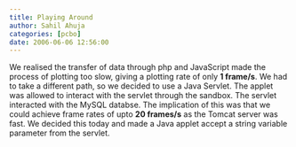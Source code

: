 ```yaml
---
title: Playing Around
author: Sahil Ahuja
categories: [pcbo]
date: 2006-06-06 12:56:00
---
```


We realised the transfer of data through php and JavaScript made the process of plotting too slow, giving a plotting rate of only <span style="font-weight:bold;">1 frame/s</span>. We had to take a different path, so we decided to use a Java Servlet. The applet was allowed to interact with the servlet through the sandbox. The servlet interacted with the MySQL databse. The implication of this was that we could achieve frame rates of upto <span style="font-weight:bold;">20 frames/s</span> as the Tomcat server was fast. We decided this today and made a Java applet accept a string variable parameter from the servlet.